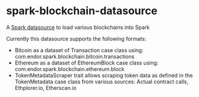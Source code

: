 # spark-blockchain-datasource

A [Spark datasource](http://spark.apache.org/docs/latest/sql-programming-guide.html#data-sources) to load various blockchains into Spark

Currently this datasource supports the following formats:
* Bitcoin as a dataset of Transaction case class using: com.endor.spark.blockchain.bitcoin.transactions
* Ethereum as a dataset of EthereumBlock case class using: com.endor.spark.blockchain.ethereum.block
* TokenMetadataScraper trait allows scraping token data as defined in the TokenMetadata case class from various sources: Actual contract calls, Ethplorer.io, Etherscan.io
